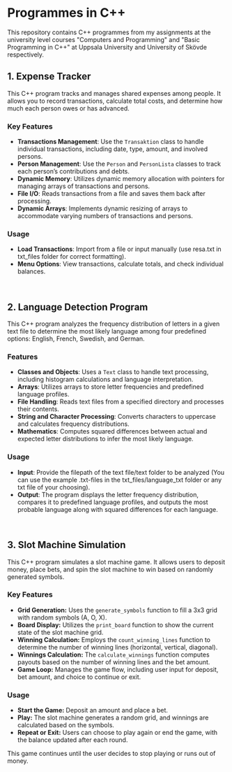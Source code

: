 # Programmes in C++
This repository contains C++ programmes from my assignments at the university level courses "Computers and Programming" and "Basic Programming in C++" at Uppsala University and University of Skövde respectively.

## 1. Expense Tracker

This C++ program tracks and manages shared expenses among people. It allows you to record transactions, calculate total costs, and determine how much each person owes or has advanced.

### Key Features

- **Transactions Management**: Use the `Transaktion` class to handle individual transactions, including date, type, amount, and involved persons.
- **Person Management**: Use the `Person` and `PersonLista` classes to track each person’s contributions and debts.
- **Dynamic Memory**: Utilizes dynamic memory allocation with pointers for managing arrays of transactions and persons.
- **File I/O**: Reads transactions from a file and saves them back after processing.
- **Dynamic Arrays**: Implements dynamic resizing of arrays to accommodate varying numbers of transactions and persons.

### Usage

- **Load Transactions**: Import from a file or input manually (use resa.txt in txt_files folder for correct formatting).
- **Menu Options**: View transactions, calculate totals, and check individual balances.

 <br />
 
## 2. Language Detection Program

This C++ program analyzes the frequency distribution of letters in a given text file to determine the most likely language among four predefined options: English, French, Swedish, and German. 

### Features

- **Classes and Objects**: Uses a `Text` class to handle text processing, including histogram calculations and language interpretation.
- **Arrays**: Utilizes arrays to store letter frequencies and predefined language profiles.
- **File Handling**: Reads text files from a specified directory and processes their contents.
- **String and Character Processing**: Converts characters to uppercase and calculates frequency distributions.
- **Mathematics**: Computes squared differences between actual and expected letter distributions to infer the most likely language.

### Usage
- **Input**: Provide the filepath of the text file/text folder to be analyzed (You can use the example .txt-files in the txt_files/language_txt folder or any txt file of your choosing).
- **Output**: The program displays the letter frequency distribution, compares it to predefined language profiles, and outputs the most probable language along with squared differences for each language.

 <br />

 
## 3. Slot Machine Simulation

This C++ program simulates a slot machine game. It allows users to deposit money, place bets, and spin the slot machine to win based on randomly generated symbols.

### Key Features
- **Grid Generation:** Uses the `generate_symbols` function to fill a 3x3 grid with random symbols (A, O, X).
- **Board Display:** Utilizes the `print_board` function to show the current state of the slot machine grid.
- **Winning Calculation:** Employs the `count_winning_lines` function to determine the number of winning lines (horizontal, vertical, diagonal).
- **Winnings Calculation:** The `calculate_winnings` function computes payouts based on the number of winning lines and the bet amount.
- **Game Loop:** Manages the game flow, including user input for deposit, bet amount, and choice to continue or exit.

### Usage
- **Start the Game:** Deposit an amount and place a bet.
- **Play:** The slot machine generates a random grid, and winnings are calculated based on the symbols.
- **Repeat or Exit:** Users can choose to play again or end the game, with the balance updated after each round.

This game continues until the user decides to stop playing or runs out of money.

